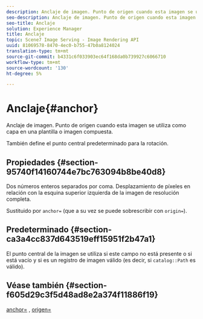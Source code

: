 ```yaml
---
description: Anclaje de imagen. Punto de origen cuando esta imagen se utiliza como capa en una plantilla o imagen compuesta.
seo-description: Anclaje de imagen. Punto de origen cuando esta imagen se utiliza como capa en una plantilla o imagen compuesta.
seo-title: Anclaje
solution: Experience Manager
title: Anclaje
topic: Scene7 Image Serving - Image Rendering API
uuid: 81069578-8470-4ec0-b755-47b0a8124024
translation-type: tm+mt
source-git-commit: b4331c6f033903ec64f168da0b739927c6066710
workflow-type: tm+mt
source-wordcount: '130'
ht-degree: 5%

---
```



# Anclaje{#anchor}

Anclaje de imagen. Punto de origen cuando esta imagen se utiliza como capa en una plantilla o imagen compuesta.

También define el punto central predeterminado para la rotación.

## Propiedades {#section-95740f14160744e7bc763094b8be40d8}

Dos números enteros separados por coma. Desplazamiento de píxeles en relación con la esquina superior izquierda de la imagen de resolución completa.

Sustituido por `anchor=` (que a su vez se puede sobrescribir con `origin=`).

## Predeterminado {#section-ca3a4cc837d643519eff15951f2b47a1}

El punto central de la imagen se utiliza si este campo no está presente o si está vacío y si es un registro de imagen válido (es decir, si `catalog::Path` es válido).

## Véase también {#section-f605d29c3f5d48ad8e2a374f11886f19}

[anchor=](/help/aem-is-ir-api/is-api/http-ref/image-serving-api-ref/c-http-protocol-reference/c-command-reference/r-anchor.md) ,  [origen=](/help/aem-is-ir-api/is-api/http-ref/image-serving-api-ref/c-http-protocol-reference/c-command-reference/r-origin.md)
